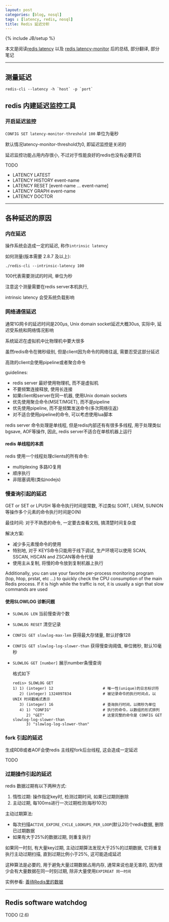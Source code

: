 ```yaml
---
layout: post
categories: [blog, nosql]
tags : [latency, redis, nosql]
title: Redis 延迟分析
---
```

{% include JB/setup %}


本文是阅读[redis latency](http://redis.io/topics/latency) 以及 [redis latency-monitor](http://redis.io/topics/latency-monitor) 后的总结, 部分翻译, 部分笔记

---


## 测量延迟

    redis-cli --latency -h `host` -p `port`

## redis 内建延迟监控工具

### 开启延迟监控

`CONFIG SET latency-monitor-threshold 100` 单位为毫秒

默认情况latency-monitor-threshold为0, 即延迟监控是关闭的

延迟监控功能占用内存很小, 不过对于性能良好的redis也没有必要开启

TODO

* LATENCY LATEST
* LATENCY HISTORY event-name
* LATENCY RESET [event-name ... event-name]
* LATENCY GRAPH event-name
* LATENCY DOCTOR

---

## 各种延迟的原因

### 内在延迟

操作系统会造成一定的延迟, 称作`intrinsic latency`

如何测量(版本需要 2.8.7 及以上):

    ./redis-cli --intrinsic-latency 100

100代表需要测试的时间, 单位为秒

注意这个测量需要在redis server本机执行,

intrinsic latency 会受系统负载影响

### 网络通信延迟

通常1G网卡的延迟时间是200μs, Unix domain socket延迟大概30us, 实际中, 延迟受系统和网络情况影响

系统延迟在虚拟机中比物理机中要大很多

虽然redis命令在微秒级别, 但是client因为命令的网络往返, 需要忍受这部分延迟

高效的client会使用pipeline或者聚合命令

guidelines:

* redis server 最好使用物理机, 而不是虚拟机
* 不要频繁连接释放, 使用长连接
* 如果client和server在同一机器, 使用Unix domain sockets
* 优先使用聚合命令(MSET/MGET), 而不是pipeline
* 优先使用pipeline, 而不是频繁发送命令(多次网络往返)
* 对不适合使用pipeline的命令, 可以考虑使用lua脚本

redis server 命令处理是单线程, 但是redis内部还有有很多多线程, 用于处理类似bgsave, AOF等操作, 因此, redis server不适合在单核机器上运行

#### redis 单线程的本质

redis 使用一个线程处理clients的所有命令:

* multiplexing 多路IO复用
* 顺序执行
* 非阻塞调用(类似nodejs)

### 慢查询引起的延迟

GET or SET or LPUSH 等命令执行时间是常数, 不过类似 SORT, LREM, SUNION等操作多个元素的命令执行时间是O(N)

最佳时间:  对于不熟悉的命令, 一定要去查看文档, 搞清楚时间复杂度

解决方案:

* 减少多元素慢命令的使用
* 特别地, 对于 KEYS命令只能用于线下调试, 生产环境可以使用 SCAN, SSCAN, HSCAN and ZSCAN等命令代替
* 使用主从复制, 将慢的命令放到复制机器上执行


Additionally, you can use your favorite per-process monitoring program (top, htop, prstat, etc ...) to quickly check the CPU consumption of the main Redis process. If it is high while the traffic is not, it is usually a sign that slow commands are used

#### 使用SLOWLOG 诊断问题

* `SLOWLOG LEN` 当前慢查询个数
* `SLOWLOG RESET` 清空记录
* `CONFIG GET slowlog-max-len` 获得最大存储量, 默认好像128
* `CONFIG GET slowlog-log-slower-than` 获得慢查询阈值, 单位微秒, 默认10毫秒
* `SLOWLOG GET [number]` 展示number条慢查询

  格式如下

      redis> SLOWLOG GET
      1) 1) (integer) 12                      # 唯一性(unique)的日志标识符
         2) (integer) 1324097834              # 被记录命令的执行时间点，以 UNIX 时间戳格式表示
         3) (integer) 16                      # 查询执行时间，以微秒为单位
         4) 1) "CONFIG"                       # 执行的命令，以数组的形式排列
            2) "GET"                          # 这里完整的命令是 CONFIG GET slowlog-log-slower-than
            3) "slowlog-log-slower-than"

### fork 引起的延迟

生成RDB或者AOF会使redis 主线程fork后台线程, 这会造成一定延迟

TODO

### 过期操作引起的延迟

redis 数据过期有以下两种方式:

1. 惰性过期: 操作指定key时, 检测过期时间, 如果已过期则删除
2. 主动过期, 每100ms进行一次过期检测(每秒10次)

主动过期算法:

* 每次扫描`ACTIVE_EXPIRE_CYCLE_LOOKUPS_PER_LOOP`(默认20)个redis数据, 删除已过期数据
* 如果有大于25%的数据过期, 则重复执行

如果同一时刻, 有大量key过期, 主动过期算法发现大于25%的过期数据, 它将重复执行主动过期扫描, 直到过期比例小于25%, 这可能造成延迟

这种算法是必要的, 用于避免大量过期数据占用内存, 通常来说也是无害的, 因为很少会有大量数据在同一时刻过期, 除非大量使用`EXPIREAT 同一时间`

实例参看: [善待Redis里的数据](http://neway6655.github.io/redis/2015/12/19/%E5%96%84%E5%BE%85Redis%E9%87%8C%E7%9A%84%E6%95%B0%E6%8D%AE.html)

---

## Redis software watchdog

TODO (2.6)

